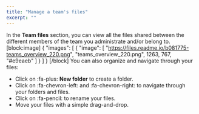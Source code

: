 ```yaml
---
title: "Manage a team's files"
excerpt: ""
---
```

In the **Team files** section, you can view all the files shared between the different members of the team you administrate and/or belong to.
[block:image]
{
  "images": [
    {
      "image": [
        "https://files.readme.io/b081775-teams_overview_220.png",
        "teams_overview_220.png",
        1263,
        767,
        "#e9eaeb"
      ]
    }
  ]
}
[/block]
You can also organize and navigate through your files:
* Click on :fa-plus: **New folder** to create a folder.
* Click on :fa-chevron-left: and :fa-chevron-right: to navigate through your folders and files.
* Click on :fa-pencil: to rename your files.
* Move your files with a simple drag-and-drop.